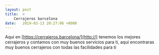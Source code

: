 ```yaml
---
layout: post
title:  >
    Cerrajeros barcelona
date:   2019-03-13 20:27:06 +0000
---
```



Aqui en [https://cerrajeros.barcelona/](http://) tenemos los mejores cerrajeros y contamos con muy buenos servicios para ti, aqui encontraras muy buenos cerrajeros con todas las facilidades para ti 